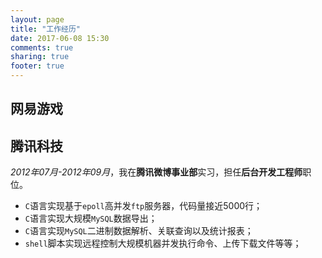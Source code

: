 ```yaml
---
layout: page
title: "工作经历"
date: 2017-06-08 15:30
comments: true
sharing: true
footer: true
---
```


## 网易游戏

## 腾讯科技

_2012年07月-2012年09月_，我在**腾讯微博事业部**实习，担任**后台开发工程师**职位。

- `C`语言实现基于`epoll`高并发`ftp`服务器，代码量接近5000行；
- `C`语言实现大规模`MySQL`数据导出；
- `C`语言实现`MySQL`二进制数据解析、关联查询以及统计报表；
- `shell`脚本实现远程控制大规模机器并发执行命令、上传下载文件等等；
